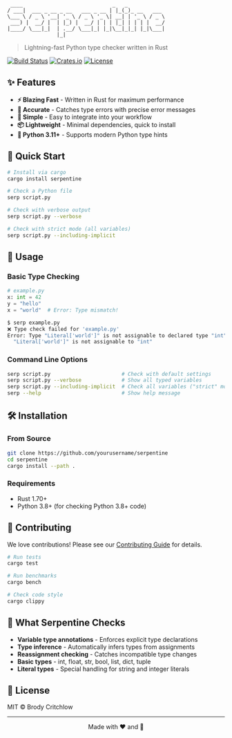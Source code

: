 ```
 ____                             _   _            
/ ___|  ___ _ __ _ __   ___ _ __ | |_(_)_ __   ___ 
\___ \ / _ \ '__| '_ \ / _ \ '_ \| __| | '_ \ / _ \
 ___) |  __/ |  | |_) |  __/ | | | |_| | | | |  __/
|____/ \___|_|  | .__/ \___|_| |_|\__|_|_| |_|\___|
                |_|                                 
```

> Lightning-fast Python type checker written in Rust

[![Build Status](https://img.shields.io/github/actions/workflow/status/yourusername/serpentine/ci.yml?branch=main)](https://github.com/yourusername/serpentine/actions)
[![Crates.io](https://img.shields.io/crates/v/serpentine.svg)](https://crates.io/crates/serpentine)
[![License](https://img.shields.io/badge/license-MIT-blue.svg)](LICENSE)

## ✨ Features

- **⚡ Blazing Fast** - Written in Rust for maximum performance
- **🎯 Accurate** - Catches type errors with precise error messages
- **🔧 Simple** - Easy to integrate into your workflow
- **📦 Lightweight** - Minimal dependencies, quick to install
- **🐍 Python 3.11+** - Supports modern Python type hints

## 🚀 Quick Start

```bash
# Install via cargo
cargo install serpentine

# Check a Python file
serp script.py

# Check with verbose output
serp script.py --verbose

# Check with strict mode (all variables)
serp script.py --including-implicit
```

## 📖 Usage

### Basic Type Checking

```python
# example.py
x: int = 42
y = "hello"
x = "world"  # Error: Type mismatch!
```

```bash
$ serp example.py
❌ Type check failed for 'example.py'
Error: Type "Literal['world']" is not assignable to declared type "int"
  "Literal['world']" is not assignable to "int"
```

### Command Line Options

```bash
serp script.py                       # Check with default settings
serp script.py --verbose             # Show all typed variables
serp script.py --including-implicit  # Check all variables ("strict" mode)
serp --help                          # Show help message
```

## 🛠️ Installation

### From Source

```bash
git clone https://github.com/yourusername/serpentine
cd serpentine
cargo install --path .
```

### Requirements

- Rust 1.70+
- Python 3.8+ (for checking Python 3.8+ code)

## 🤝 Contributing

We love contributions! Please see our [Contributing Guide](CONTRIBUTING.md) for details.

```bash
# Run tests
cargo test

# Run benchmarks
cargo bench

# Check code style
cargo clippy
```

## 🎯 What Serpentine Checks

- **Variable type annotations** - Enforces explicit type declarations
- **Type inference** - Automatically infers types from assignments
- **Reassignment checking** - Catches incompatible type changes
- **Basic types** - int, float, str, bool, list, dict, tuple
- **Literal types** - Special handling for string and integer literals

## 📄 License

MIT © Brody Critchlow

---

<p align="center">
  Made with ❤️ and 🦀
</p>

